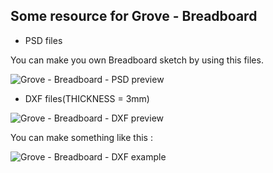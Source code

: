 ## Some resource for Grove - Breadboard

- PSD files

You can make you own Breadboard sketch by using this files.

![Grove - Breadboard - PSD preview](https://github.com/nicho810/somethingAboutGrove/blob/master/Grove%20-%20Breadboard/Grove%20-%20Breadboard%20-%20PSD%20preview.jpg)

- DXF files(THICKNESS = 3mm)

![Grove - Breadboard - DXF preview](https://github.com/nicho810/somethingAboutGrove/blob/master/Grove%20-%20Breadboard/Grove%20-%20Breadboard%20-%20DXF%20preview.jpg)

You can make something like this :

![Grove - Breadboard - DXF example](https://github.com/nicho810/somethingAboutGrove/blob/master/Grove%20-%20Breadboard/Grove%20-%20Breadboard%20-%20PSD%20example.jpg)


